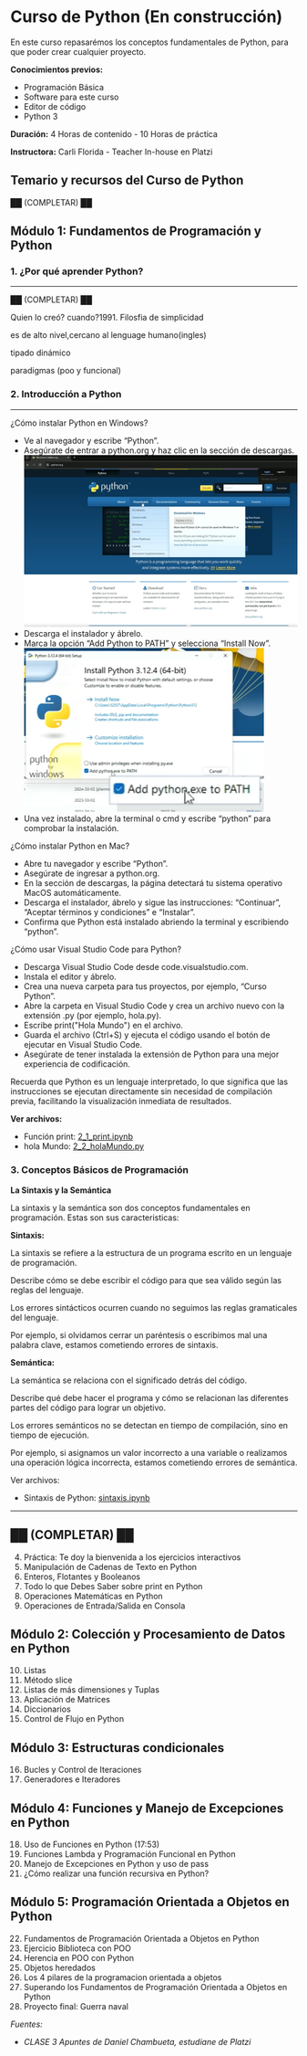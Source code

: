 # Curso de Python (En construcción)

En este curso repasarémos los conceptos fundamentales de Python, para que poder crear cualquier proyecto.

**Conocimientos previos:**
- Programación Básica
- Software para este curso
- Editor de código
- Python 3

**Duración:** 4 Horas de contenido - 10 Horas de práctica

**Instructora:** Carli Florida - Teacher In-house en Platzi

## Temario y recursos del Curso de Python

██ (COMPLETAR) ██


## Módulo 1: Fundamentos de Programación y Python

### 1.  **¿Por qué aprender Python?**
---

██ (COMPLETAR) ██

Quien lo creó? cuando?1991. Filosfia de simplicidad
    
es de alto nivel,cercano al lenguage humano(ingles)
    
tipado dinámico
    
paradigmas (poo y funcional)
  
### 2. **Introducción a Python**
---
    
¿Cómo instalar Python en Windows?

- Ve al navegador y escribe “Python”.
- Asegúrate de entrar a python.org y haz clic en la sección de descargas.
![IMAGEN](img/1_pythonweb.PNG) 
- Descarga el instalador y ábrelo.
- Marca la opción “Add Python to PATH” y selecciona “Install Now”.
![IMAGEN](img/2_add_python_to_path.PNG) 
- Una vez instalado, abre la terminal o cmd y escribe “python” para comprobar la instalación.

¿Cómo instalar Python en Mac?
- Abre tu navegador y escribe “Python”.
- Asegúrate de ingresar a python.org.
- En la sección de descargas, la página detectará tu sistema operativo MacOS automáticamente.
- Descarga el instalador, ábrelo y sigue las instrucciones: “Continuar”, “Aceptar términos y condiciones” e “Instalar”.
- Confirma que Python está instalado abriendo la terminal y escribiendo “python”.

¿Cómo usar Visual Studio Code para Python?
- Descarga Visual Studio Code desde code.visualstudio.com.
- Instala el editor y ábrelo.
- Crea una nueva carpeta para tus proyectos, por ejemplo, “Curso Python”.
- Abre la carpeta en Visual Studio Code y crea un archivo nuevo con la extensión .py (por ejemplo, hola.py).
- Escribe print("Hola Mundo") en el archivo.
- Guarda el archivo (Ctrl+S) y ejecuta el código usando el botón de ejecutar en Visual Studio Code.
- Asegúrate de tener instalada la extensión de Python para una mejor experiencia de codificación.

Recuerda que Python es un lenguaje interpretado, lo que significa que las instrucciones se ejecutan directamente sin necesidad de compilación previa, facilitando la visualización inmediata de resultados.

**Ver archivos:**

- Función print: [2_1_print.ipynb](files/2_1_print.ipynb)
- hola Mundo: [2_2_holaMundo.py](file/2_2_holaMundo.py)

### 3. Conceptos Básicos de Programación

**La Sintaxis y la Semántica**

La sintaxis y la semántica son dos conceptos fundamentales en programación. Estas son sus caracteristicas:

**Sintaxis:**

La sintaxis se refiere a la estructura de un programa escrito en un lenguaje de programación.

Describe cómo se debe escribir el código para que sea válido según las reglas del lenguaje.

Los errores sintácticos ocurren cuando no seguimos las reglas gramaticales del lenguaje.

Por ejemplo, si olvidamos cerrar un paréntesis o escribimos mal una palabra clave, estamos cometiendo errores de sintaxis.

**Semántica:**

La semántica se relaciona con el significado detrás del código.

Describe qué debe hacer el programa y cómo se relacionan las diferentes partes del código para lograr un objetivo.

Los errores semánticos no se detectan en tiempo de compilación, sino en tiempo de ejecución.

Por ejemplo, si asignamos un valor incorrecto a una variable o realizamos una operación lógica incorrecta, estamos cometiendo errores de semántica.

Ver archivos:

- Sintaxis de Python: [sintaxis.ipynb](files\3_1_sintaxis.ipynb)




-----


██ (COMPLETAR) ██
-----


4. Práctica: Te doy la bienvenida a los ejercicios interactivos
5. Manipulación de Cadenas de Texto en Python
6. Enteros, Flotantes y Booleanos
7. Todo lo que Debes Saber sobre print en Python
8. Operaciones Matemáticas en Python
9. Operaciones de Entrada/Salida en Consola

## Módulo 2: Colección y Procesamiento de Datos en Python
10. Listas
11. Método slice
12. Listas de más dimensiones y Tuplas
13. Aplicación de Matrices
14. Diccionarios
15. Control de Flujo en Python

## Módulo 3: Estructuras condicionales

16. Bucles y Control de Iteraciones
17. Generadores e Iteradores

## Módulo 4: Funciones y Manejo de Excepciones en Python
18. Uso de Funciones en Python (17:53)
19. Funciones Lambda y Programación Funcional en Python
20. Manejo de Excepciones en Python y uso de pass
21. ¿Cómo realizar una función recursiva en Python?

## Módulo 5: Programación Orientada a Objetos en Python

22. Fundamentos de Programación Orientada a Objetos en Python
23. Ejercicio Biblioteca con POO
24. Herencia en POO con Python
25. Objetos heredados
26. Los 4 pilares de la programacion orientada a objetos
27. Superando los Fundamentos de Programación Orientada a Objetos en Python
28. Proyecto final: Guerra naval


_Fuentes:_ 
*   _CLASE 3 Apuntes de Daniel Chambueta, estudiane de Platzi_
